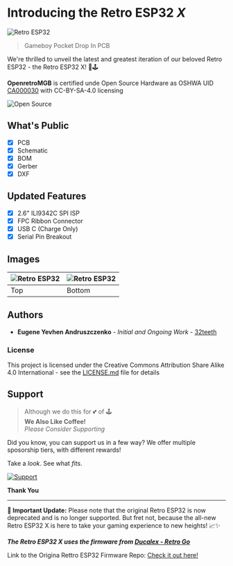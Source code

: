 # Introducing the Retro ESP32 *X*

![Retro ESP32](https://raw.githubusercontent.com/retro-esp32/RetroESP32-X/main/assets/RetroESP32-X.png)
> Gameboy Pocket Drop In PCB

We're thrilled to unveil the latest and greatest iteration of our beloved Retro ESP32 - the Retro ESP32 X! 🚀🕹️

**OpenretroMGB** is certified unde Open Source Hardware as OSHWA UID [CA000030](https://certification.oshwa.org/ca0000230.html) with CC-BY-SA-4.0 licensing

![Open Source](https://raw.githubusercontent.com/retro-esp32/RetroESP32-X/main/assets/certification-mark-CA000030-wide.png)

## What's Public

- [x] PCB
- [x] Schematic
- [x] BOM
- [x] Gerber
- [x] DXF

## Updated Features

- [x] 2.6" ILI9342C SPI ISP
- [x] FPC Ribbon Connector
- [x] USB C (Charge Only)
- [x] Serial Pin Breakout

## Images

|  ![Retro ESP32](https://raw.githubusercontent.com/retro-esp32/RetroESP32-X/main/assets/RetroESP32-X.top.png)   |   ![Retro ESP32](https://raw.githubusercontent.com/retro-esp32/RetroESP32-X/main/assets/RetroESP32-X.bottom.png)   |
| ---- | ------ |
| Top  | Bottom |



## Authors

* **Eugene Yevhen Andruszczenko** - *Initial and Ongoing Work* - [32teeth](https://github.com/32teeth)

### License

This project is licensed under the Creative Commons Attribution Share Alike 4.0 International - see the [LICENSE.md](LICENSE.md) file for details


## Support
> Although we do this for 💕 of 🕹️<br/>
> **We Also Like Coffee!** <br/>
> *Please Consider Supporting* <br/>

Did you know, you can support us in a few way? We offer multiple sposorship tiers, with different rewards!

Take a *look*.
See what *fits*.

 [![Support](https://raw.githubusercontent.com/retro-esp32/RetroESP32/master/Assets/sponsor.jpg)](https://github.com/sponsors/retro-esp32)

**Thank You**


-----


**📢 Important Update:**
Please note that the original Retro ESP32 is now deprecated and is no longer supported. But fret not, because the all-new Retro ESP32 X is here to take your gaming experience to new heights! 📈✨

***The Retro ESP32 X uses the firmware from [Ducalex - Retro Go](https://github.com/ducalex/retro-go)***

Link to the Origina Rettro ESP32 Firmware Repo: [Check it out here!](https://github.com/retro-esp32/RetroESP32)
